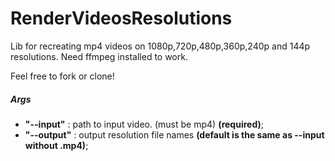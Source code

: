 # RenderVideosResolutions

Lib for recreating mp4 videos on 1080p,720p,480p,360p,240p and 144p resolutions. Need ffmpeg installed to work.

Feel free to fork or clone!

##### Args

- **"--input"** : path to input video. (must be mp4) **(required)**;
- **"--output"** : output resolution file names **(default is the same as --input without .mp4)**;
